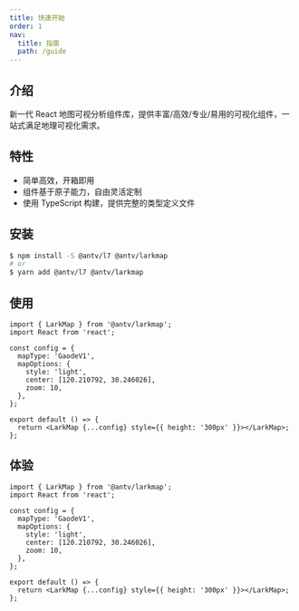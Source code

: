 ```yaml
---
title: 快速开始
order: 1
nav:
  title: 指南
  path: /guide
---
```


## 介绍

新一代 React 地图可视分析组件库，提供丰富/高效/专业/易用的可视化组件，一站式满足地理可视化需求。

## 特性

- 简单高效，开箱即用
- 组件基于原子能力，自由灵活定制
- 使用 TypeScript 构建，提供完整的类型定义文件

## 安装

```bash
$ npm install -S @antv/l7 @antv/larkmap
# or
$ yarn add @antv/l7 @antv/larkmap
```

## 使用

```tsx | pure
import { LarkMap } from '@antv/larkmap';
import React from 'react';

const config = {
  mapType: 'GaodeV1',
  mapOptions: {
    style: 'light',
    center: [120.210792, 30.246026],
    zoom: 10,
  },
};

export default () => {
  return <LarkMap {...config} style={{ height: '300px' }}></LarkMap>;
};
```

## 体验

```tsx | compact
import { LarkMap } from '@antv/larkmap';
import React from 'react';

const config = {
  mapType: 'GaodeV1',
  mapOptions: {
    style: 'light',
    center: [120.210792, 30.246026],
    zoom: 10,
  },
};

export default () => {
  return <LarkMap {...config} style={{ height: '300px' }}></LarkMap>;
};
```
